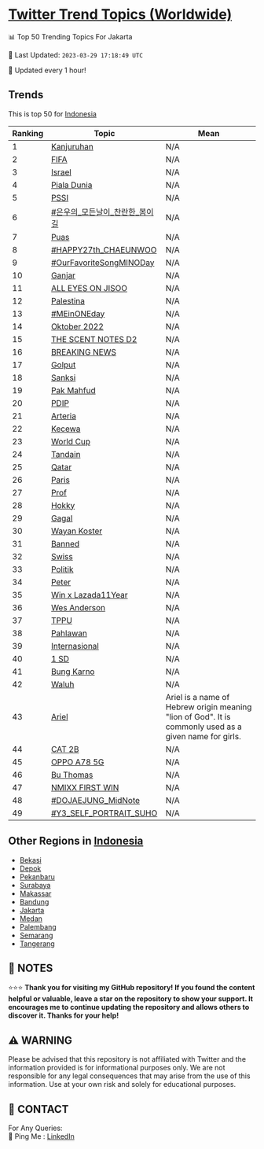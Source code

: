 [Twitter Trend Topics (Worldwide)](https://github.com/ErcinDedeoglu/Twitter-Trend-Topics)
==========


📊 Top 50 Trending Topics For Jakarta

📆 Last Updated: `2023-03-29 17:18:49 UTC`

🔧 Updated every 1 hour!


## Trends

This is top 50 for [Indonesia](</Indonesia>)

| Ranking | Topic | Mean |
| ------- | ------------ | ------------ |
| 1 | [Kanjuruhan](http://twitter.com/search?q=Kanjuruhan) | N/A |
| 2 | [FIFA](http://twitter.com/search?q=FIFA) | N/A |
| 3 | [Israel](http://twitter.com/search?q=Israel) | N/A |
| 4 | [Piala Dunia](http://twitter.com/search?q=Piala+Dunia) | N/A |
| 5 | [PSSI](http://twitter.com/search?q=PSSI) | N/A |
| 6 | [#은우의_모든날이_찬란한_봄이길](http://twitter.com/search?q=%23%ec%9d%80%ec%9a%b0%ec%9d%98_%eb%aa%a8%eb%93%a0%eb%82%a0%ec%9d%b4_%ec%b0%ac%eb%9e%80%ed%95%9c_%eb%b4%84%ec%9d%b4%ea%b8%b8) | N/A |
| 7 | [Puas](http://twitter.com/search?q=Puas) | N/A |
| 8 | [#HAPPY27th_CHAEUNWOO](http://twitter.com/search?q=%23HAPPY27th_CHAEUNWOO) | N/A |
| 9 | [#OurFavoriteSongMINODay](http://twitter.com/search?q=%23OurFavoriteSongMINODay) | N/A |
| 10 | [Ganjar](http://twitter.com/search?q=Ganjar) | N/A |
| 11 | [ALL EYES ON JISOO](http://twitter.com/search?q=ALL+EYES+ON+JISOO) | N/A |
| 12 | [Palestina](http://twitter.com/search?q=Palestina) | N/A |
| 13 | [#MEinONEday](http://twitter.com/search?q=%23MEinONEday) | N/A |
| 14 | [Oktober 2022](http://twitter.com/search?q=Oktober+2022) | N/A |
| 15 | [THE SCENT NOTES D2](http://twitter.com/search?q=THE+SCENT+NOTES+D2) | N/A |
| 16 | [BREAKING NEWS](http://twitter.com/search?q=BREAKING+NEWS) | N/A |
| 17 | [Golput](http://twitter.com/search?q=Golput) | N/A |
| 18 | [Sanksi](http://twitter.com/search?q=Sanksi) | N/A |
| 19 | [Pak Mahfud](http://twitter.com/search?q=Pak+Mahfud) | N/A |
| 20 | [PDIP](http://twitter.com/search?q=PDIP) | N/A |
| 21 | [Arteria](http://twitter.com/search?q=Arteria) | N/A |
| 22 | [Kecewa](http://twitter.com/search?q=Kecewa) | N/A |
| 23 | [World Cup](http://twitter.com/search?q=World+Cup) | N/A |
| 24 | [Tandain](http://twitter.com/search?q=Tandain) | N/A |
| 25 | [Qatar](http://twitter.com/search?q=Qatar) | N/A |
| 26 | [Paris](http://twitter.com/search?q=Paris) | N/A |
| 27 | [Prof](http://twitter.com/search?q=Prof) | N/A |
| 28 | [Hokky](http://twitter.com/search?q=Hokky) | N/A |
| 29 | [Gagal](http://twitter.com/search?q=Gagal) | N/A |
| 30 | [Wayan Koster](http://twitter.com/search?q=Wayan+Koster) | N/A |
| 31 | [Banned](http://twitter.com/search?q=Banned) | N/A |
| 32 | [Swiss](http://twitter.com/search?q=Swiss) | N/A |
| 33 | [Politik](http://twitter.com/search?q=Politik) | N/A |
| 34 | [Peter](http://twitter.com/search?q=Peter) | N/A |
| 35 | [Win x Lazada11Year](http://twitter.com/search?q=Win+x+Lazada11Year) | N/A |
| 36 | [Wes Anderson](http://twitter.com/search?q=Wes+Anderson) | N/A |
| 37 | [TPPU](http://twitter.com/search?q=TPPU) | N/A |
| 38 | [Pahlawan](http://twitter.com/search?q=Pahlawan) | N/A |
| 39 | [Internasional](http://twitter.com/search?q=Internasional) | N/A |
| 40 | [1 SD](http://twitter.com/search?q=1+SD) | N/A |
| 41 | [Bung Karno](http://twitter.com/search?q=Bung+Karno) | N/A |
| 42 | [Waluh](http://twitter.com/search?q=Waluh) | N/A |
| 43 | [Ariel](http://twitter.com/search?q=Ariel) | Ariel is a name of Hebrew origin meaning "lion of God". It is commonly used as a given name for girls. |
| 44 | [CAT 2B](http://twitter.com/search?q=CAT+2B) | N/A |
| 45 | [OPPO A78 5G](http://twitter.com/search?q=OPPO+A78+5G) | N/A |
| 46 | [Bu Thomas](http://twitter.com/search?q=Bu+Thomas) | N/A |
| 47 | [NMIXX FIRST WIN](http://twitter.com/search?q=NMIXX+FIRST+WIN) | N/A |
| 48 | [#DOJAEJUNG_MidNote](http://twitter.com/search?q=%23DOJAEJUNG_MidNote) | N/A |
| 49 | [#Y3_SELF_PORTRAIT_SUHO](http://twitter.com/search?q=%23Y3_SELF_PORTRAIT_SUHO) | N/A |



## Other Regions in [Indonesia](</Indonesia>)

* [Bekasi](</Indonesia/Bekasi.md>)
* [Depok](</Indonesia/Depok.md>)
* [Pekanbaru](</Indonesia/Pekanbaru.md>)
* [Surabaya](</Indonesia/Surabaya.md>)
* [Makassar](</Indonesia/Makassar.md>)
* [Bandung](</Indonesia/Bandung.md>)
* [Jakarta](</Indonesia/Jakarta.md>)
* [Medan](</Indonesia/Medan.md>)
* [Palembang](</Indonesia/Palembang.md>)
* [Semarang](</Indonesia/Semarang.md>)
* [Tangerang](</Indonesia/Tangerang.md>)



## 📝 NOTES

⭐⭐⭐ **Thank you for visiting my GitHub repository! If you found the content helpful or valuable, leave a star on the repository to show your support. It encourages me to continue updating the repository and allows others to discover it. Thanks for your help!**


## ⚠️ WARNING

Please be advised that this repository is not affiliated with Twitter and the information provided is for informational purposes only. We are not responsible for any legal consequences that may arise from the use of this information. Use at your own risk and solely for educational purposes.


## 📨 CONTACT

 For Any Queries:  
            🏓 Ping Me : [LinkedIn](https://www.linkedin.com/in/ercindedeoglu/)
